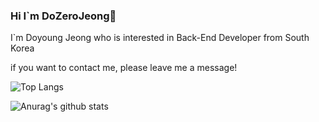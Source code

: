 ### Hi I`m DoZeroJeong👋
I`m Doyoung Jeong who is interested in Back-End Developer from South Korea   
   
if you want to contact me, please leave me a message!

<!--
**DoZeroJeong/DoZeroJeong** is a ✨ _special_ ✨ repository because its `README.md` (this file) appears on your GitHub profile.

Here are some ideas to get you started:

- 🔭 I’m currently working on ...
- 🌱 I’m currently learning ...
- 👯 I’m looking to collaborate on ...
- 🤔 I’m looking for help with ...
- 💬 Ask me about ...
- 📫 How to reach me: ...
- 😄 Pronouns: ...
- ⚡ Fun fact: ...
-->
![Top Langs](https://github-readme-stats.vercel.app/api/top-langs/?username=DoZeroJeong&layout=compact)

![Anurag's github stats](https://github-readme-stats.vercel.app/api?username=DoZeroJeong&count_private=true&show_icons=true&theme=highcontrast)


